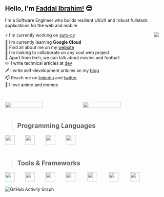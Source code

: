 ## Hello, I'm [Faddal Ibrahim!](https://blog.faddalibrahim.com) 😎 
I'm a Software Engineer who builds resilient UI/UX and robust fullstack applications for the web and mobile

<a href="https://github.com/faddalibrahim">
  <img align="right" src="https://github-readme-stats.vercel.app/api/top-langs/?username=faddalibrahim&layout=compact&theme=ayu-mirage&hide_border=true&count_private=true&langs_count=10" />
</a>

⚡ I'm currently working on [auto-cv](https://github.com/faddalibrahim/auto-cv-frontend)  
🔭 I’m currently learning **Google Cloud**  
🌱 Find all about me on my [website](https://faddalibrahim.com)  
👯 I’m looking to collaborate on any cool web project    
💬 Apart from tech, we can talk about movies and football  
✏️ I write technical articles at [dev](https://dev.to/faddalibrahim)  
🖊️ I write self-development articles on my [blog](https://blog.faddalibrahim.com)  
📫 Reach me on [linkedin](https://www.linkedin.com/in/faddalibrahim/) and [twitter](https://twitter.com/FaddalIbrahim)   
🎉 I love anime and memes  

<br />
<br />

<div style="display:flex;justify-content: space-between">
<img src="https://github-readme-streak-stats.herokuapp.com/?user=faddalibrahim&theme=ayu-mirage&hide_border=true" width="49.5%"/>

<img src="https://github-readme-stats.vercel.app/api?username=faddalibrahim&show_icons=true&include_all_commits=true&theme=ayu-mirage&hide_border=true&count_private=true" width="49.5%"/>

</div>  
<br/>

> ## Programming Languages

<img src="https://skillicons.dev/icons?i=python" height="31px" />&nbsp;&nbsp;&nbsp;&nbsp;&nbsp;&nbsp;&nbsp;&nbsp;
<img src="https://skillicons.dev/icons?i=js" height="31px" />&nbsp;&nbsp;&nbsp;&nbsp;&nbsp;&nbsp;&nbsp;&nbsp;
<img src="https://skillicons.dev/icons?i=java" height="31px" />&nbsp;&nbsp;&nbsp;&nbsp;&nbsp;&nbsp;&nbsp;&nbsp;
<img src="https://skillicons.dev/icons?i=php" height="31px" />&nbsp;&nbsp;&nbsp;&nbsp;&nbsp;&nbsp;&nbsp;&nbsp;
<br/>
<br/>

> ## Tools & Frameworks

<img src="https://skillicons.dev/icons?i=react" height="31px" />&nbsp;&nbsp;&nbsp;&nbsp;&nbsp;&nbsp;&nbsp;&nbsp;
<img src="https://skillicons.dev/icons?i=flutter" height="31px" />&nbsp;&nbsp;&nbsp;&nbsp;&nbsp;&nbsp;&nbsp;&nbsp;
<img src="https://skillicons.dev/icons?i=nodejs" height="31px" />&nbsp;&nbsp;&nbsp;&nbsp;&nbsp;&nbsp;&nbsp;&nbsp;
<img src="https://skillicons.dev/icons?i=git" height="31px" />&nbsp;&nbsp;&nbsp;&nbsp;&nbsp;&nbsp;&nbsp;&nbsp;&nbsp;
<img src="https://skillicons.dev/icons?i=googlecloud" height="31px" />&nbsp;&nbsp;&nbsp;&nbsp;&nbsp;&nbsp;&nbsp;&nbsp;&nbsp;
<img src="https://skillicons.dev/icons?i=laravel" height="31px" />&nbsp;&nbsp;&nbsp;&nbsp;&nbsp;&nbsp;&nbsp;&nbsp;&nbsp;
<img src="https://skillicons.dev/icons?i=mysql" height="31px" />&nbsp;&nbsp;&nbsp;&nbsp;&nbsp;&nbsp;&nbsp;&nbsp;&nbsp;





![GitHub Activity Graph](https://activity-graph.herokuapp.com/graph?username=faddalibrahim&theme=react-dark)






<!--
**faddalibrahim/faddalibrahim** is a ✨ _special_ ✨ repository because its `README.md` (this file) appears on your GitHub profile.

Here are some ideas to get you started:

- 🔭 I’m currently working on ...
- 🌱 I’m currently learning ...
- 👯 I’m looking to collaborate on ...
- 🤔 I’m looking for help with ...
- 💬 Ask me about ...
- 📫 How to reach me: ...
- 😄 Pronouns: ...
- ⚡ Fun fact: ...

**Faddal Ibrahim**
---
I build resilient UIs and robust systems for the web and mobile

I write technical articles on [dev](dev.to/faddalibrahim"dev.to/faddalibrahim")

I share my experiences and self-help tips on [my blog](blog.faddalibrahim.com"blog.faddalibrahim.com")
-->


